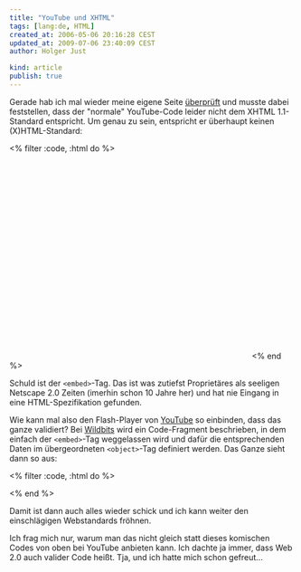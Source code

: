 ```yaml
---
title: "YouTube und XHTML"
tags: [lang:de, HTML]
created_at: 2006-05-06 20:16:28 CEST
updated_at: 2009-07-06 23:40:09 CEST
author: Holger Just

kind: article
publish: true
---
```


Gerade hab ich mal wieder meine eigene Seite [überprüft](http://validator.w3.org/check?uri=http%3A%2F%2Fwww.meine-er.de%2F) und musste dabei feststellen, dass der "normale" YouTube-Code leider nicht dem XHTML 1.1-Standard entspricht. Um genau zu sein, entspricht er überhaupt keinen (X)HTML-Standard:

<% filter :code, :html do %>
<object width="425" height="350">
  <param name="movie"
   value="http://www.youtube.com/v/DEINE_VIDEO_ID"></param>
   <embed src="http://www.youtube.com/v/DEINE_VIDEO_ID"
   type="application/x-shockwave-flash" width="425"
   height="350"></embed>
</object>
<% end %>

Schuld ist der `<embed>`-Tag. Das ist was zutiefst Proprietäres als seeligen Netscape 2.0 Zeiten (imerhin schon 10 Jahre her) und hat nie Eingang in eine HTML-Spezifikation gefunden.

Wie kann mal also den Flash-Player von [YouTube](http://www.youtube.com/) so einbinden, dass das ganze validiert? Bei [Wildbits](http://www.wildbits.de/2006/04/02/youtube-xhtml/) wird ein Code-Fragment beschrieben, in dem einfach der `<embed>`-Tag weggelassen wird und dafür die entsprechenden Daten im übergeordneten `<object>`-Tag definiert werden. Das Ganze sieht dann so aus:

<% filter :code, :html do %>
<div style="text-align:center">
  <object type="application/x-shockwave-flash"
   style="width:425px; height:350px"
   data="http://www.youtube.com/v/DEINE_VIDEO_ID">
    <param name="movie"
     value="http://www.youtube.com/v/DEINE_VIDEO_ID"></param>
  </object>
</div>
<% end %>

Damit ist dann auch alles wieder schick und ich kann weiter den einschlägigen Webstandards fröhnen.

Ich frag mich nur, warum man das nicht gleich statt dieses komischen Codes von oben bei YouTube anbieten kann. Ich dachte ja immer, dass Web 2.0 auch valider Code heißt. Tja, und ich hatte mich schon gefreut...
